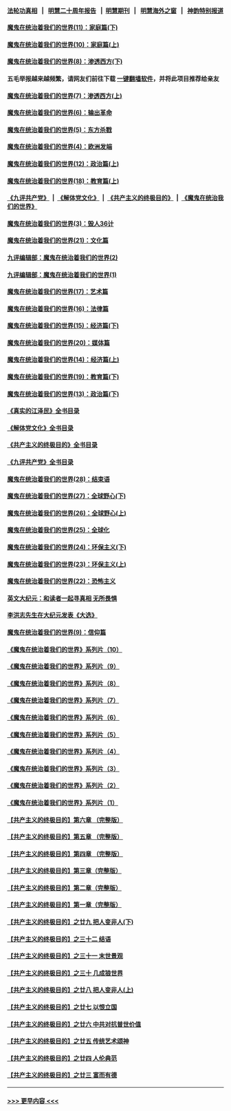 #### [法轮功真相](https://github.com/gfw-breaker/truth/blob/master/README.md?t=0) &nbsp;&nbsp;|&nbsp;&nbsp; [明慧二十周年报告](https://github.com/gfw-breaker/mh-reports/blob/master/README.md?t=0) &nbsp;&nbsp;|&nbsp;&nbsp;[明慧期刊](https://github.com/gfw-breaker/mh-qikan) &nbsp;&nbsp;|&nbsp;&nbsp; [明慧海外之窗](https://github.com/gfw-breaker/mh-news/blob/master/README.md?t=0) &nbsp;&nbsp;|&nbsp;&nbsp; [神韵特别报道](https://github.com/gfw-breaker/mh-news/blob/master/shenyun.md?t=0)
#### [魔鬼在统治着我们的世界(11)：家庭篇(下)](../pages/nsc422/n10440961.md?t=11202101) 
#### [魔鬼在统治着我们的世界(10)：家庭篇(上)](../pages/nsc422/n10435448.md?t=11202101) 
#### [魔鬼在统治着我们的世界(8)：渗透西方(下)](../pages/nsc422/n10429603.md?t=11202101) 
#### 五毛举报越来越频繁，请网友们前往下载 [一键翻墙软件](https://github.com/gfw-breaker/ssr-accounts)，并将此项目推荐给亲友
#### [魔鬼在统治着我们的世界(7)：渗透西方(上)](../pages/nsc422/n10426013.md?t=11202101) 
#### [魔鬼在统治着我们的世界(6)：输出革命](../pages/nsc422/n10421536.md?t=11202101) 
#### [魔鬼在统治着我们的世界(5)：东方杀戮](../pages/nsc422/n10417707.md?t=11202101) 
#### [魔鬼在统治着我们的世界(4)：欧洲发端](../pages/nsc422/n10414890.md?t=11202101) 
#### [魔鬼在统治着我们的世界(12)：政治篇(上)](../pages/nsc422/n10444576.md?t=11202101) 
#### [魔鬼在统治着我们的世界(18)：教育篇(上)](../pages/nsc422/n10526970.md?t=11202101) 
#### [《九评共产党》](https://github.com/begood0513/9ping.md/blob/master/README.md) &nbsp;|&nbsp; [《解体党文化》](../../../../jtdwh.md/blob/master/README.md)  &nbsp;|&nbsp; [《共产主义的终极目的》](../../../../gczydzjmd.md/blob/master/README.md) &nbsp;|&nbsp; [《魔鬼在统治我们的世界》](../../../../mgztzwmdsj.md/blob/master/README.md) 
#### [魔鬼在统治着我们的世界(3)：毁人36计](../pages/nsc422/n10411583.md?t=11202101) 
#### [魔鬼在统治着我们的世界(21)：文化篇](../pages/nsc422/n10597706.md?t=11202101) 
#### [九评编辑部：魔鬼在统治着我们的世界(2)](../pages/nsc422/n10410036.md?t=11202101) 
#### [九评编辑部：魔鬼在统治着我们的世界(1)](../pages/nsc422/n10406825.md?t=11202101) 
#### [魔鬼在统治着我们的世界(17)：艺术篇](../pages/nsc422/n10499093.md?t=11202101) 
#### [魔鬼在统治着我们的世界(16)：法律篇](../pages/nsc422/n10485969.md?t=11202101) 
#### [魔鬼在统治着我们的世界(15)：经济篇(下)](../pages/nsc422/n10469975.md?t=11202101) 
#### [魔鬼在统治着我们的世界(20)：媒体篇](../pages/nsc422/n10586579.md?t=11202101) 
#### [魔鬼在统治着我们的世界(14)：经济篇(上)](../pages/nsc422/n10457370.md?t=11202101) 
#### [魔鬼在统治着我们的世界(19)：教育篇(下)](../pages/nsc422/n10564808.md?t=11202101) 
#### [魔鬼在统治着我们的世界(13)：政治篇(下)](../pages/nsc422/n10448270.md?t=11202101) 
#### [《真实的江泽民》全书目录](../pages/nsc422/n13721399.md?t=11202101) 
#### [《解体党文化》全书目录](../pages/nsc422/n13721157.md?t=11202101) 
#### [《共产主义的终极目的》全书目录](../pages/nsc422/n13721048.md?t=11202101) 
#### [《九评共产党》全书目录](../pages/nsc422/n13708085.md?t=11202101) 
#### [魔鬼在统治着我们的世界(28)：结束语](../pages/nsc422/n10936246.md?t=11202101) 
#### [魔鬼在统治着我们的世界(27)：全球野心(下)](../pages/nsc422/n10928319.md?t=11202101) 
#### [魔鬼在统治着我们的世界(26)：全球野心(上)](../pages/nsc422/n10900318.md?t=11202101) 
#### [魔鬼在统治着我们的世界(25)：全球化](../pages/nsc422/n10788205.md?t=11202101) 
#### [魔鬼在统治着我们的世界(24)：环保主义(下)](../pages/nsc422/n10695307.md?t=11202101) 
#### [魔鬼在统治着我们的世界(23)：环保主义(上)](../pages/nsc422/n10688613.md?t=11202101) 
#### [魔鬼在统治着我们的世界(22)：恐怖主义](../pages/nsc422/n10614727.md?t=11202101) 
#### [英文大纪元：和读者一起寻真相 无所畏惧](../pages/nsc422/n12542027.md?t=11202101) 
#### [李洪志先生在大纪元发表《大选》](../pages/nsc422/n12534746.md?t=11202101) 
#### [魔鬼在统治着我们的世界(9)：信仰篇](../pages/nsc422/n10432159.md?t=11202101) 
#### [《魔鬼在统治着我们的世界》系列片（10）](../pages/nsc422/n12292670.md?t=11202101) 
#### [《魔鬼在统治着我们的世界》系列片（9）](../pages/nsc422/n12290859.md?t=11202101) 
#### [《魔鬼在统治着我们的世界》系列片（8）](../pages/nsc422/n12287445.md?t=11202101) 
#### [《魔鬼在统治着我们的世界》系列片（7）](../pages/nsc422/n12283425.md?t=11202101) 
#### [《魔鬼在统治着我们的世界》系列片（6）](../pages/nsc422/n12282314.md?t=11202101) 
#### [《魔鬼在统治着我们的世界》系列片（5）](../pages/nsc422/n12281419.md?t=11202101) 
#### [《魔鬼在统治着我们的世界》系列片（4）](../pages/nsc422/n12274024.md?t=11202101) 
#### [《魔鬼在统治着我们的世界》系列片（3）](../pages/nsc422/n12271322.md?t=11202101) 
#### [《魔鬼在统治着我们的世界》系列片（2）](../pages/nsc422/n12269049.md?t=11202101) 
#### [《魔鬼在统治着我们的世界》系列片（1）](../pages/nsc422/n12267575.md?t=11202101) 
#### [【共产主义的终极目的】第六章 （完整版）](../pages/nsc422/n11428913.md?t=11202101) 
#### [【共产主义的终极目的】第五章 （完整版）](../pages/nsc422/n11428912.md?t=11202101) 
#### [【共产主义的终极目的】第四章 （完整版）](../pages/nsc422/n11428907.md?t=11202101) 
#### [【共产主义的终极目的】第三章（完整版）](../pages/nsc422/n11428848.md?t=11202101) 
#### [【共产主义的终极目的】第二章（完整版）](../pages/nsc422/n11428831.md?t=11202101) 
#### [【共产主义的终极目的】第一章（完整版）](../pages/nsc422/n11417651.md?t=11202101) 
#### [【共产主义的终极目的】之廿九 把人变非人(下)](../pages/nsc422/n11344140.md?t=11202101) 
#### [【共产主义的终极目的】之三十二 结语](../pages/nsc422/n11360535.md?t=11202101) 
#### [【共产主义的终极目的】之三十一 末世景观](../pages/nsc422/n11351129.md?t=11202101) 
#### [【共产主义的终极目的】之三十 几成狼世界](../pages/nsc422/n11348280.md?t=11202101) 
#### [【共产主义的终极目的】之廿八 把人变非人(上)](../pages/nsc422/n11340492.md?t=11202101) 
#### [【共产主义的终极目的】之廿七 以恨立国](../pages/nsc422/n11336944.md?t=11202101) 
#### [【共产主义的终极目的】之廿六 中共对抗普世价值](../pages/nsc422/n11324785.md?t=11202101) 
#### [【共产主义的终极目的】之廿五 传统艺术颂神](../pages/nsc422/n11296396.md?t=11202101) 
#### [【共产主义的终极目的】之廿四 人伦典范](../pages/nsc422/n11296397.md?t=11202101) 
#### [【共产主义的终极目的】之廿三 富而有德](../pages/nsc422/n11283598.md?t=11202101) 

----
#### [ >>> 更早内容 <<< ](../indexes/nsc422-earlier.md)
